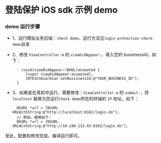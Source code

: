 登陆保护 iOS sdk 示例 demo
===

### demo 运行步骤

* 1、运行模拟业务后端：`check demo`，运行方法见`login-protection-check-demo`目录
* 2、修改 `ViewController.m` 的 `viewDidAppear:`，填入您的 bussinessId，如下：

		- (void)viewDidAppear:(BOOL)animated {
    		[super viewDidAppear:animated];
    		[NTESCSGuardian setBussinessId:@"YOUR_BUSINESS_ID"];
		}
* 3、如果是在真机中运行，需要修改：`ViewController.m` 的 `submit:`，将 `localhost` 替换为您运行`check demo`所在的终端的 `IP` 地址，如下：

		NSURL *url = [NSURL URLWithString:@"http://localhost:8182/login.do"];
		// 例如，替换如下：
		NSURL *url = [NSURL URLWithString:@"http://10.240.132.43:8182/login.do"];
		
至此，配置和修改完成，编译运行即可。

